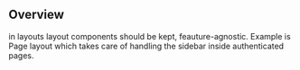 ## Overview

in layouts layout components should be kept, feauture-agnostic.
Example is Page layout which takes care of handling the sidebar inside authenticated pages.
